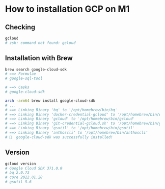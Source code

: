 # How to installation GCP on M1

## Checking 

```bash
gcloud
# zsh: command not found: gcloud
```

## Installation with Brew

```bash
brew search google-cloud-sdk
# ==> Formulae
# google-sql-tool

# ==> Casks
# google-cloud-sdk
```

```bash
arch -arm64 brew install google-cloud-sdk
# ...
# ==> Linking Binary 'bq' to '/opt/homebrew/bin/bq'
# ==> Linking Binary 'docker-credential-gcloud' to '/opt/homebrew/bin/docker-credential-gcloud'
# ==> Linking Binary 'gcloud' to '/opt/homebrew/bin/gcloud'
# ==> Linking Binary 'git-credential-gcloud.sh' to '/opt/homebrew/bin/git-credential-gcloud'
# ==> Linking Binary 'gsutil' to '/opt/homebrew/bin/gsutil'
# ==> Linking Binary 'anthoscli' to '/opt/homebrew/bin/anthoscli'
# 🍺  google-cloud-sdk was successfully installed!
```

## Version

```bash
gcloud version
# Google Cloud SDK 371.0.0
# bq 2.0.73
# core 2022.01.28
# gsutil 5.6
```